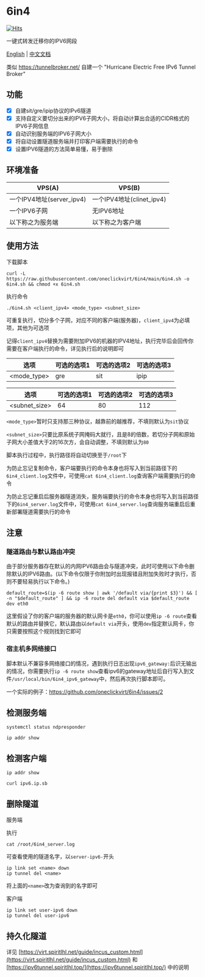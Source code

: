# 6in4

[![Hits](https://hits.spiritlhl.net/6in4.svg?action=hit&title=Hits&title_bg=%23555555&count_bg=%230eecf8&edge_flat=false)](https://hits.spiritlhl.net)

一键式转发迁移你的IPV6网段

[English](README.md) | [中文文档](README_zh.md)

类似 https://tunnelbroker.net/ 自建一个 "Hurricane Electric Free IPv6 Tunnel Broker"

## 功能

- [x] 自建sit/gre/ipip协议的IPv6隧道
- [x] 支持自定义要切分出来的IPV6子网大小，将自动计算出合适的CIDR格式的IPV6子网信息
- [x] 自动识别服务端的IPV6子网大小
- [x] 将自动设置隧道服务端并打印客户端需要执行的命令
- [x] 设置IPV6隧道的方法简单易懂，易于删除

## 环境准备

| VPS(A) | VPS(B) |
|--------|--------|
| 一个IPV4地址(server_ipv4) | 一个IPV4地址(clinet_ipv4) |
| 一个IPV6子网 | 无IPV6地址 |
| 以下称之为服务端 | 以下称之为客户端 |

## 使用方法

下载脚本

```
curl -L https://raw.githubusercontent.com/oneclickvirt/6in4/main/6in4.sh -o 6in4.sh && chmod +x 6in4.sh
```

执行命令

```
./6in4.sh <client_ipv4> <mode_type> <subnet_size> 
```

可重复执行，切分多个子网，对应不同的客户端(服务器)，```client_ipv4```为必填项，其他为可选项

记得```client_ipv4```替换为需要附加IPV6的机器的IPV4地址，执行完毕后会回传你需要在客户端执行的命令，详见执行后的说明即可

| 选项 | 可选的选项1 | 可选的选项2 | 可选的选项3 |
|--------|--------|--------|--------|
| <mode_type> | gre | sit | ipip |

| 选项 | 可选的选项1 | 可选的选项2 | 可选的选项3 |
|--------|--------|--------|--------|
| <subnet_size> | 64 | 80 | 112 |

```<mode_type>```暂时只支持那三种协议，越靠前的越推荐，不填则默认为```sit```协议

```<subnet_size>```只要比原系统子网掩码大就行，且是8的倍数，若切分子网和原始子网大小差值大于2的16次方，会自动调整，不填则默认为```80```

脚本执行过程中，执行路径将自动切换至于```/root```下

为防止忘记复制命令，客户端要执行的命令本身也将写入到当前路径下的```6in4_client.log```文件中，可使用```cat 6in4_client.log```查询客户端需要执行的命令

为防止忘记重启后服务器隧道消失，服务端要执行的命令本身也将写入到当前路径下的```6in4_server.log```文件中，可使用```cat 6in4_server.log```查询服务端重启后重新部署隧道需要执行的命令

## 注意

### 隧道路由与默认路由冲突

由于部分服务器存在默认的内网IPV6路由会与隧道冲突，此时可使用以下命令删除默认的IPV6路由。(以下命令仅限于你附加时出现报错且附加失败时才执行，否则不要轻易执行以下命令。)

```
default_route=$(ip -6 route show | awk '/default via/{print $3}') && [ -n "$default_route" ] && ip -6 route del default via $default_route dev eth0
```

这里假设了你的客户端的服务器的默认网卡是```eth0```，你可以使用```ip -6 route```查看默认的路由并替换它，默认路由以```default via```开头，使用```dev```指定默认网卡，你只需要按照这个规则找到它即可

### 宿主机多网络接口

脚本默认不兼容多网络接口的情况，遇到执行日志出现```ipv6_gateway:```后识无输出的情况，你需要执行```ip -6 route show```查看ipv6的gateway地址后自行写入到文件```/usr/local/bin/6in4_ipv6_gateway```中，然后再次执行脚本即可。

一个实际的例子：https://github.com/oneclickvirt/6in4/issues/2

## 检测服务端

```
systemctl status ndpresponder
```

```
ip addr show
```

## 检测客户端

```
ip addr show
```

```
curl ipv6.ip.sb
```

## 删除隧道

服务端

执行

```
cat /root/6in4_server.log
```

可查看使用的隧道名字，以```server-ipv6-```开头

```
ip link set <name> down
ip tunnel del <name>
```

将上面的```<name>```改为查询到的名字即可

客户端

```
ip link set user-ipv6 down
ip tunnel del user-ipv6
```

## 持久化隧道

详见 [https://virt.spiritlhl.net/guide/incus_custom.html](https://virt.spiritlhl.net/guide/incus_custom.html) 和 [https://ipv6tunnel.spiritlhl.top/](https://ipv6tunnel.spiritlhl.top/) 中的说明
